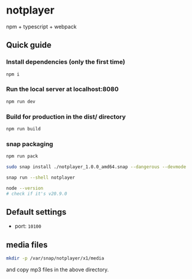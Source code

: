 # notplayer
npm + typescript + webpack

## Quick guide

### Install dependencies (only the first time)
```bash
npm i
```

### Run the local server at localhost:8080
```bash
npm run dev
```

### Build for production in the dist/ directory
```bash
npm run build
```


### snap packaging
```bash
npm run pack
```

```bash
sudo snap install ./notplayer_1.0.0_amd64.snap --dangerous --devmode
```

```bash
snap run --shell notplayer

node --version
# check if it's v20.9.0
```


## Default settings
- port: `10100`


## media files
```bash
mkdir -p /var/snap/notplayer/x1/media
```
and copy mp3 files in the above directory.

